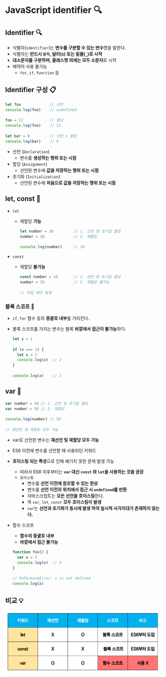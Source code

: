 # JavaScript identifier 🔍



## Identifier 🔍

- 식별자(`identifier`)는 **변수를 구분할 수 있는 변수**명을 말한다.
- 식별자는 **반드시 `문자`, 달러(`$`) 또는 밑줄(`_`)로 시작**
- **대소문자를 구분하며, 클래스명 외에는 모두 소문자**로 시작
- 예약어 사용 불가능
  -  `for`, `if`, `function` 등



## Identifier 구성 📋

```js
let foo				// 선언
console.log(foo)	// undefined

foo = 11 			// 할당
console.log(foo)	// 11

let bar = 0			// 선언 + 할당
console.log(bar) 	// 0
```



- 선언 (`Declaration`)
  - 변수를 **생성하는 행위 또는 시점**
- 할당 (`Assignment`)
  - 선언된 변수에 **값을 저장하는 행위 또는 시점**
- 초기화 (`Initialization`)
  - 선언된 변수에 **처음으로 값을 저장하는 행위 또는 시점**



## let, const 📝

- `let`

  - 재할당 **가능**

    ```js
    let number = 10 		// 1. 선언 및 초기값 할당
    number = 10 			// 2. 재할당
    
    console.log(number) 	// 10
    ```



- `const`

  - 재할당 **불가능**

    ```js
    const number = 10 		// 1. 선언 및 초기값 할당
    number = 10				// 2. 재할당 불가능
    
    // 타입 에러 발생
    ```



### 블록 스코프 📑

- `if`, `for` 함수 등의 **중괄호 내부**를 가리킨다.

- 블록 스코프를 가지는 변수는 블록 **바깥에서 접근이 불가능**하다.

  ```js
  let x = 1
  
  if (x === 1) {
    let x = 2
    console.log(x)  // 2
  }
  
  console.log(x)    // 1
  ```



## var 📌

```js
var number = 10 // 1. 선언 및 초기값 할당
var number = 50 // 2. 재할당

console.log(number) // 50

// 재선언 및 재할당 모두 가능
```



- var로 선언한 변수는 **재선언 및 재할당 모두 가능**

- ES6 이전에 변수를 선언할 때 사용되던 키워드

- **호이스팅 되는 특성**으로 인해 예기치 못한 문제 발생 가능

  - 따라서 ES6 이후부터는 **`var` 대신 `const` 와 `let`을 사용하는 것을 권장**
  - `호이스팅`
    - 변수를 **선언 이전에 참조할 수 있는 현상**
    - 변수를 **선언 이전의 위치에서 접근 시 `undefined`를 반환**
    - 자바스크립트는 **모든 선언을 호이스팅**한다.
    - 즉 `var`, `let`, `const` **모두 호이스팅이 발생**
    - `var`는 **선언과 초기화가 동시에 발생 하여 일시적 사각지대가 존재하지 않는다.**

  

- 함수 스코프

  - **함수의 중괄호 내부**
  - **바깥에서 접근 불가능**

  ```js
  function foo() {
    var x = 5
    console.log(x)  // 5
  }
  
  // ReferenceError: x is not defined
  console.log(x)
  ```



## 비교 💡

![image-20220916162203943](JavaScript_identifier.assets/image-20220916162203943.png)

